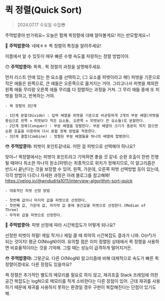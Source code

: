 # 퀵 정렬(Quick Sort)

> 2024.07.17 수요일 수업😎

주먹밥쿵야 반가워요~ 오늘은 함께 퀵정렬에 대해 알아볼게요! 저는 반모할게요~!

🤔 **주먹밥쿵야:** 네에ㅎㅎ 퀵 정렬의 특징을 알려주세요!

이름에서 알 수 있듯이 매우 빠른 수행 속도를 자랑하는 정렬 방법이야.


😯 **주먹밥쿵야:** 퀵퀵.. 퀵 정렬의 과정을 설명해주세요.

먼저 리스트 안에 있는 한 요소를 선택하고, (그 요소를 피벗이라고 해!)
피벗을 기준으로 작은 애들은 왼쪽으로, 큰 애들은 오른쪽으로 옮겨지는 거야.
그리고나서 피벗을 제외한 왼쪽 애들 무리랑 오른쪽 애들 무리를 다 정렬하는 과정을 거쳐.
그 무리 애들 중에 또 피벗을 정하고, 반복하는 거야.
```
- 퀵 정렬의 3단계

- 1단계 분할(Divide) : 입력 배열을 피벗을 기준으로 비균등하게 2개의 부분 배열(피벗을 중심으로 왼쪽 = 피벗보다 작은 요소들, 오른쪽 = 피벗보다 큰 요소들)로 분할한다.
- 2단계 정복(Conquer) : 부분 배열을 정렬한다. 부분 배열의 크기가 충분히 작지 않으면 순환 호출을 이용하여 다시 분할 정복 방법을 적용한다.
- 3단계 결합(Combine) : 정렬된 부분 배열들을 하나의 배열에 합병한다.
```

😳 **주먹밥쿵야:** 피벗이 포인트같네요. 어떤 걸 피벗으로 선택해야 하나요?

맞아~! 퀵정렬에서는 피벗이 포인트라고 기억하면 좋을 것 같네. 순환 호출이 한번 진행될 때마다 최소한 하나의 원소(피벗)는 최종적으로 위치가 정해지므로, 이 알고리즘은 반드시 끝난다는 것을 보장할 수 있어. 왼쪽, 가운데, 오른쪽 피벗 선택방법 등이 있는데, 각각 방법이 다르니 자세한 과정은 아래 블로그를 참고해봐!
https://velog.io/@wndudrla1011/interview-algorithm-sort-quick
```
- 대표적인 피벗 선정 방법

- 첫번째 값이나 마지막 값을 피벗으로 선정한다.
- 첫번째 값, 가운데 값, 마지막 값 중에 중간값을 피벗으로 선정한다.(Median of Three)
- 무작위 값을 피벗으로 선정한다.
```

🤔 **주먹밥쿵야:** 피벗 선정에 따라 시간복잡도가 어떻게 되나요?

선정한 피벗이 하필! 제일 작거나 제일 클 때 최악의 시간복잡도 결과가 나와. O(n²)가 되는 것이지! 평균 O(NlogN)이야. 유의할 점은 이미 정렬된 상태에서 퀵 정렬을 사용하면 비효율적이라는 것을 기억해. 그럴 때는 성능이 급격하게 떨어지거든.

😳 **주먹밥쿵야:** 그렇군요. 다른 O(NlogN) 알고리즘에 비해 대체적으로 속도가 빠른 퀵 정렬이겠네요. 다른 장점도 있을까요?

퀵 정렬은 추가적인 별도의 메모리를 필요로 하지 않고, 재귀호출 Stack 프레임에 의한 공간 복잡도는 logN으로 메모리를 적게 소비한다는 다른 장점이 있어. 근데 재귀를 사용하기 때문에 재귀를 사용하지 못하는 환경일 경우 구현이 복잡해진다는 단점이 있기도 해.